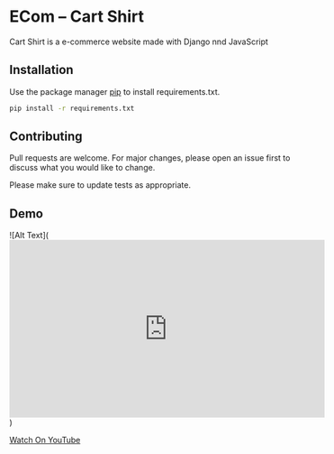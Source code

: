 # ECom – Cart Shirt

Cart Shirt is a e-commerce website made with Django nnd JavaScript

## Installation

Use the package manager [pip](https://pip.pypa.io/en/stable/) to install requirements.txt.

```bash
pip install -r requirements.txt
```

## Contributing
Pull requests are welcome. For major changes, please open an issue first to discuss what you would like to change.

Please make sure to update tests as appropriate.

## Demo
![Alt Text](<iframe width="560" height="315" src="https://www.youtube.com/embed/4Zmvr8B4kLk" frameborder="0" allow="accelerometer; autoplay; encrypted-media; gyroscope; picture-in-picture" allowfullscreen></iframe>)


[Watch On YouTube](https://www.youtube.com/watch?v=4Zmvr8B4kLk)


